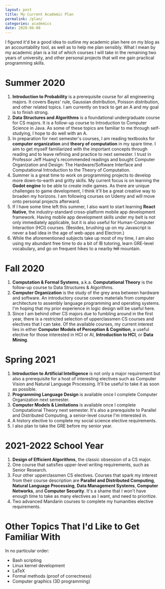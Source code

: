 ```yaml
---
layout: post
title: My Current Academic Plan
permalink: /plan/
categories: academics
date: 2020-06-08
---
```


I figured it'd be a good idea to outline my academic plan here on my blog as an accountability tool, as well as to help me plan sensibly. What I mean by my academic plan is a list of which courses I will take in the remaining two years of university, and other personal projects that will me gain practical programming skills.

# Summer 2020

1. **Introduction to Probability** is a prerequisite course for all engineering majors. It covers Bayes' rule, Gaussian distribution, Poisson distribution, and other related topics. I am currently on track to get an A and my goal is to finish strong.
2. **Data Structures and Algorithms** is a foundational undergraduate course for CS majors. It is a follow-up course to Introduction to Computer Science in Java. As some of these topics are familiar to me through self-studying, I hope to do well with an A.
3. In preparation for next semester's courses, I am reading textbooks for **computer organization** and **theory of computation** in my spare time. I aim to get myself familiarized with the important concepts through reading and to leave refining and practice to next semester. I trust in Professor Jeff Huang's recommended readings and bought Computer Organization and Design: The Hardware/Software Interface and Computational Introduction to the Theory of Computation.
4. Summer is a great time to work on programming projects to develop more down-to-earth and gritty skills. My current focus is on learning the **Godot engine** to be able to create indie games. As there are unique challenges to game development, I think it'll be a great creative way to broaden my horizons. I am following courses on Udemy and will move onto personal projects afterward.
5. If I have some time left this summer, I also want to start learning **React Native**, the industry-standard cross-platform mobile app development framework. Having mobile app development skills under my belt is not only immediately applicable, but it is also useful for Human-Computer Interaction (HCI) courses. (Besides, brushing up on my Javascript is never a bad idea in the age of web-apps and Electron.)
6. While the aforementioned subjects take up most of my time, I am also using my abundant free time to do a bit of IB tutoring, learn GRE-level vocabulary, and go on frequent hikes to a nearby ~~hill~~ mountain.

# Fall 2020

1. **Computation & Formal Systems**, a.k.a. **Computational Theory** is the follow-up course to Data Structures & Algorithms.
2. **Computer Organization** is the study of the grey area between hardware and software. An introductory course covers materials from computer architecture to assembly language programming and operating systems. I'm hoping that my prior experience in logic design will be useful here.
3. Since I am behind other CS majors due to fumbling around in the first year, there is a restricted selection of upperclassmen CS courses and electives that I can take. Of the available courses, my current interest lies in either **Computer Models of Perception & Cognition**, a useful elective for those interested in HCI or AI, **Introduction to HCI**, or **Data Mining**.

# Spring 2021

1. **Introduction to Artificial Intelligence** is not only a major requirement but also a prerequisite for a host of interesting electives such as Computer Vision and Natural Language Processing. It'll be useful to take it as soon as possible.
2. **Programming Language Design** is available once I complete Computer Organization next semester.
3. **Computer Models & Limitations** is available once I complete Computational Theory next semester. It's also a prerequisite to Parallel and Distributed Computing, a senior-level course I'm interested in.
4. A history elective to complete my social science elective requirements.
5. I also plan to take the GRE before my senior year.

# 2021-2022 School Year

1. **Design of Efficient Algorithms**, the classic obsession of a CS major.
2. One course that satisfies upper-level writing requirements, such as Senior Research.
3. Four other upperclassmen CS electives. Courses that spark my interest from their course description are **Parallel and Distributed Computing**, **Natural Language Processing**, **Data Management Systems**, **Computer Networks**, and **Computer Security**. It's a shame that I won't have enough time to take as many electives as I want, and need to prioritize.
4. Two advanced Mandarin courses to complete my humanities elective requirements.

# Other Topics That I'd Like to Get Familiar With

In no particular order:

* Bash scripting
* Linux kernel development
* LaTeX
* Formal methods (proof of correctness)
* Computer graphics (3D programming)

